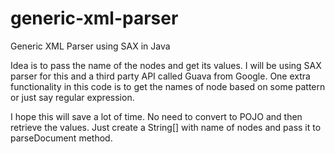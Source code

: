 generic-xml-parser
==================

Generic XML Parser using SAX in Java

Idea is to pass the name of the nodes and get its values. I will be using SAX parser for this and a third party API called Guava from Google. One extra functionality in this code is to get the names of node based on some pattern or just say regular expression.

I hope this will save a lot of time. No need to convert to POJO and then retrieve the values. Just create a String[] with name of nodes and pass it to parseDocument method.
